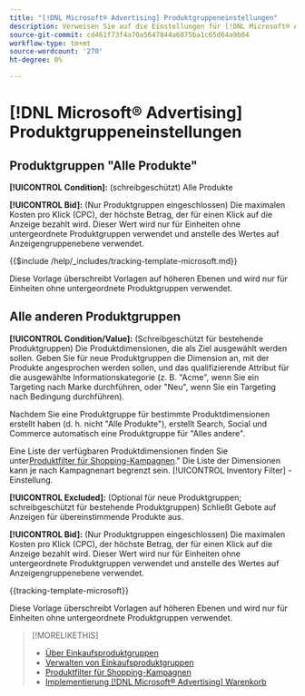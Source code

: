 ```yaml
---
title: "[!DNL Microsoft® Advertising] Produktgruppeneinstellungen"
description: Verweisen Sie auf die Einstellungen für [!DNL Microsoft® Advertising] Einkaufsproduktgruppen.
source-git-commit: cd461f73f4a70a5647844a6075ba1c65d64a9b04
workflow-type: tm+mt
source-wordcount: '270'
ht-degree: 0%

---
```


# [!DNL Microsoft® Advertising] Produktgruppeneinstellungen

## Produktgruppen &quot;Alle Produkte&quot;

**[!UICONTROL Condition]:** (schreibgeschützt) Alle Produkte

**[!UICONTROL Bid]:** (Nur Produktgruppen eingeschlossen) Die maximalen Kosten pro Klick (CPC), der höchste Betrag, der für einen Klick auf die Anzeige bezahlt wird. Dieser Wert wird nur für Einheiten ohne untergeordnete Produktgruppen verwendet und anstelle des Wertes auf Anzeigengruppenebene verwendet.

<!-- **[!UICONTROL Tracking Template]:** -->

{{$include /help/_includes/tracking-template-microsoft.md}}

Diese Vorlage überschreibt Vorlagen auf höheren Ebenen und wird nur für Einheiten ohne untergeordnete Produktgruppen verwendet.

## Alle anderen Produktgruppen

**[!UICONTROL Condition/Value]:** (Schreibgeschützt für bestehende Produktgruppen) Die Produktdimensionen, die als Ziel ausgewählt werden sollen. Geben Sie für neue Produktgruppen die Dimension an, mit der Produkte angesprochen werden sollen, und das qualifizierende Attribut für die ausgewählte Informationskategorie (z. B. &quot;Acme&quot;, wenn Sie ein Targeting nach Marke durchführen, oder &quot;Neu&quot;, wenn Sie ein Targeting nach Bedingung durchführen).

Nachdem Sie eine Produktgruppe für bestimmte Produktdimensionen erstellt haben (d. h. nicht &quot;Alle Produkte&quot;), erstellt Search, Social und Commerce automatisch eine Produktgruppe für &quot;Alles andere&quot;.

Eine Liste der verfügbaren Produktdimensionen finden Sie unter[Produktfilter für Shopping-Kampagnen](/help/search-social-commerce/campaign-management/campaigns/shopping-campaign-product-filters.md).&quot; Die Liste der Dimensionen kann je nach Kampagnenart begrenzt sein. [!UICONTROL Inventory Filter] -Einstellung.

**[!UICONTROL Excluded]:** (Optional für neue Produktgruppen; schreibgeschützt für bestehende Produktgruppen) Schließt Gebote auf Anzeigen für übereinstimmende Produkte aus.

**[!UICONTROL Bid]:** (Nur Produktgruppen eingeschlossen) Die maximalen Kosten pro Klick (CPC), der höchste Betrag, der für einen Klick auf die Anzeige bezahlt wird. Dieser Wert wird nur für Einheiten ohne untergeordnete Produktgruppen verwendet und anstelle des Wertes auf Anzeigengruppenebene verwendet.

<!-- **[!UICONTROL Tracking Template]:** -->

<!-- ExL can't handle the same include twice in the same file, so using a snippet for the second occurrence.

{{$include /help/_includes/tracking-template-microsoft.md}}
-->

{{tracking-template-microsoft}}

Diese Vorlage überschreibt Vorlagen auf höheren Ebenen und wird nur für Einheiten ohne untergeordnete Produktgruppen verwendet.

>[!MORELIKETHIS]
>
>* [Über Einkaufsproduktgruppen](product-group-about.md)
>* [Verwalten von Einkaufsproduktgruppen](product-group-manage.md)
>* [Produktfilter für Shopping-Kampagnen](/help/search-social-commerce/campaign-management/campaigns/shopping-campaign-product-filters.md)
>* [Implementierung [!DNL Microsoft® Advertising] Warenkorb](/help/search-social-commerce/campaign-management/special-campaign-types/microsoft-shopping-campaigns.md)


